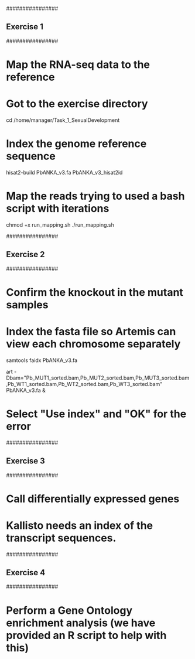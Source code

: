 
################
## Exercise 1 ##
################

# Map the RNA-seq data to the reference


# Got to the exercise directory
cd /home/manager/Task_1_SexualDevelopment

# Index the genome reference sequence
hisat2-build PbANKA_v3.fa PbANKA_v3_hisat2id


# Map the reads trying to used a bash script with iterations
chmod +x run_mapping.sh 
./run_mapping.sh 


################
## Exercise 2 ##
################

# Confirm the knockout in the mutant samples

# Index the fasta file so Artemis can view each chromosome separately
samtools faidx PbANKA_v3.fa

art -Dbam="Pb_MUT1_sorted.bam,Pb_MUT2_sorted.bam,Pb_MUT3_sorted.bam,Pb_WT1_sorted.bam,Pb_WT2_sorted.bam,Pb_WT3_sorted.bam" PbANKA_v3.fa &

# Select "Use index" and "OK" for the error


################
## Exercise 3 ##
################

# Call differentially expressed genes

# Kallisto needs an index of the transcript sequences.

################
## Exercise 4 ##
################

# Perform a Gene Ontology enrichment analysis (we have provided an R script to help with this)
